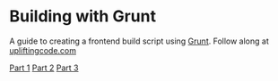 Building with Grunt
===================

A guide to creating a frontend build script using [Grunt](gruntjs.com). Follow along at [upliftingcode.com](http://upliftingcode.com/)

  [Part 1](http://upliftingcode.com/blog/2014/04/building-with-grunt-part-1/)
  [Part 2](http://upliftingcode.com/blog/2014/06/building-with-grunt-part-2/)
  [Part 3](http://upliftingcode.com/blog/2014/10/building-with-grunt-part-3/)
